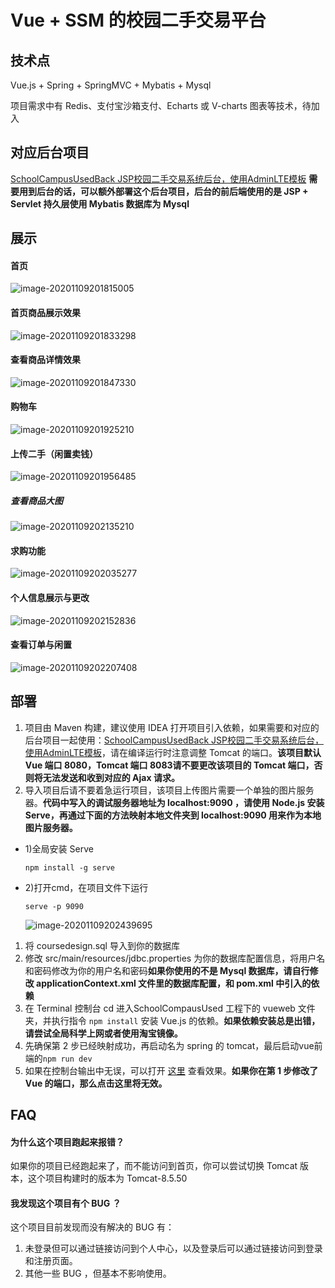 # Vue + SSM 的校园二手交易平台

## 技术点

Vue.js + Spring + SpringMVC + Mybatis + Mysql

项目需求中有 Redis、支付宝沙箱支付、Echarts 或 V-charts 图表等技术，待加入

## 对应后台项目

[SchoolCampusUsedBack JSP校园二手交易系统后台，使用AdminLTE模板](https://github.com/jdassd/SchoolCampusUsedBack) **需要用到后台的话，可以额外部署这个后台项目，后台的前后端使用的是 JSP + Servlet 持久层使用 Mybatis 数据库为 Mysql**

## 展示

#### 首页

![image-20201109201815005](http://image.xuanyuwq.top//image/image-20201109201815005.png)

#### 首页商品展示效果

![image-20201109201833298](http://image.xuanyuwq.top//image/image-20201109201833298.png)

#### 查看商品详情效果

![image-20201109201847330](http://image.xuanyuwq.top//image/image-20201109201847330.png)

#### 购物车

![image-20201109201925210](http://image.xuanyuwq.top//image/image-20201109201925210.png)

#### 上传二手（闲置卖钱）

![image-20201109201956485](http://image.xuanyuwq.top//image/image-20201109201956485.png)



##### 查看商品大图

![image-20201109202135210](http://image.xuanyuwq.top//image/image-20201109202135210.png)

#### 求购功能

![image-20201109202035277](http://image.xuanyuwq.top//image/image-20201109202035277.png)

#### 个人信息展示与更改

![image-20201109202152836](http://image.xuanyuwq.top//image/image-20201109202152836.png)

#### 查看订单与闲置

![image-20201109202207408](http://image.xuanyuwq.top//image/image-20201109202207408.png)

## 部署

1. 项目由 Maven 构建，建议使用 IDEA 打开项目引入依赖，如果需要和对应的后台项目一起使用：[SchoolCampusUsedBack JSP校园二手交易系统后台，使用AdminLTE模板](https://github.com/jdassd/SchoolCampusUsedBack)，请在编译运行时注意调整 Tomcat 的端口。**该项目默认 Vue 端口 8080，Tomcat 端口 8083请不要更改该项目的 Tomcat 端口，否则将无法发送和收到对应的 Ajax 请求。**
2. 导入项目后请不要着急运行项目，该项目上传图片需要一个单独的图片服务器。**代码中写入的调试服务器地址为 localhost:9090 ，请使用 Node.js 安装 Serve，再通过下面的方法映射本地文件夹到 localhost:9090 用来作为本地图片服务器。**

- 1)全局安装 Serve

  ```
  npm install -g serve
  ```

- 2)打开cmd，在项目文件下运行

  ```
  serve -p 9090
  ```

  ![image-20201109202439695](http://image.xuanyuwq.top//image/image-20201109202439695.png)

1. 将 coursedesign.sql 导入到你的数据库
2. 修改 src/main/resources/jdbc.properties 为你的数据库配置信息，将用户名和密码修改为你的用户名和密码**如果你使用的不是 Mysql 数据库，请自行修改 applicationContext.xml 文件里的数据库配置，和 pom.xml 中引入的依赖**
3. 在 Terminal 控制台 cd 进入SchoolCompausUsed 工程下的 vueweb 文件夹，并执行指令 `npm install` 安装 Vue.js 的依赖。**如果依赖安装总是出错，请尝试全局科学上网或者使用淘宝镜像。**
4. 先确保第 2 步已经映射成功，再启动名为 spring 的 tomcat，最后启动vue前端的`npm run dev`  
5. 如果在控制台输出中无误，可以打开 [这里](http://localhost:8080/) 查看效果。**如果你在第 1 步修改了 Vue 的端口，那么点击这里将无效。**

## FAQ

#### 为什么这个项目跑起来报错？

如果你的项目已经跑起来了，而不能访问到首页，你可以尝试切换 Tomcat 版本，这个项目构建时的版本为 Tomcat-8.5.50

#### 我发现这个项目有个 BUG ？

这个项目目前发现而没有解决的 BUG 有：

1. 未登录但可以通过链接访问到个人中心，以及登录后可以通过链接访问到登录和注册页面。
2. 其他一些 BUG ，但基本不影响使用。